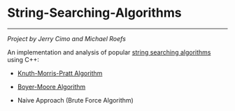 # String-Searching-Algorithms
---
*Project by Jerry Cimo and Michael Roefs*

An implementation and analysis of popular [string searching algorithms] using C++:
- [Knuth-Morris-Pratt Algorithm]
- [Boyer-Moore Algorithm]
- Naive Approach (Brute Force Algorithm)

   [string searching algorithms]: <https://en.wikipedia.org/wiki/String_searching_algorithm>
   [Knuth-Morris-Pratt Algorithm]: <https://en.wikipedia.org/wiki/Knuth–Morris–Pratt_algorithm>
   [Boyer-Moore Algorithm]: <https://en.wikipedia.org/wiki/Boyer–Moore_string_search_algorithm>

